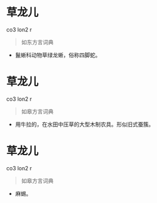 # 草龙儿
co3 lon2 r
> 如东方言词典
- 鬣蜥科动物草绿龙蜥，俗称四脚蛇。

# 草龙儿
co3 lon2 r
> 如皋方言词典
- 用牛拉的，在水田中压草的大型木制农具。形似旧式蚕簇。

# 草龙儿
co3 lon2 r
> 如皋方言词典
- 麻蜴。

